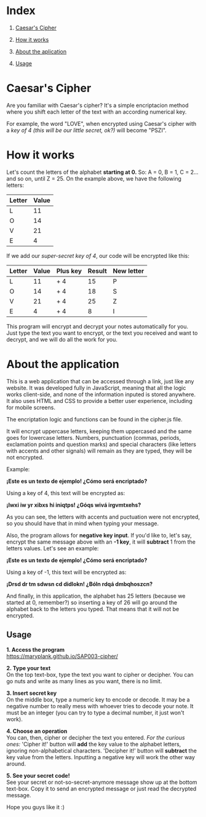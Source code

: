 # Index

1. [Caesar's Cipher](https://github.com/maryplank/SAP003-cipher#caesars-cipher) 

2.  [How it works](https://github.com/maryplank/SAP003-cipher#how-it-works)

3. [About the aplication](https://github.com/maryplank/SAP003-cipher#about-the-application)

4. [Usage](https://github.com/maryplank/SAP003-cipher#usage)

# Caesar's Cipher

Are you familiar with Caesar's cipher?
It's a simple encriptacion method where you shift each letter of the text with an according numerical key. 

For example, the word "LOVE", when encrypted using Caesar's cipher with a *key of 4 (this will be our little secret, ok?)* will become "PSZI".

# How it works
Let's count the letters of the alphabet **starting at 0.**
So: A = 0, B = 1, C = 2... and so on, until Z = 25.
On the example above, we have the following letters:

|Letter | Value |
|-------|-------|
|L      |11     |
|O      |14     |
|V      |21     |
|E      |4      |

If we add our *super-secret key of 4*, our code will be encrypted like this:

|Letter| Value|  Plus key | Result | New letter |
|------|------|-----------|--------|------------|
|L     |11    |+ 4        |15      |P           |
|O     |14    |+ 4        |18      |S           |
|V     |21    |+ 4        |25      |Z           |
|E     |4     |+ 4        |8       |I           |

This program will encrypt and decrypt your notes automatically for you. Just type the text you want to encrypt, or the text you received and want to decrypt, and we will do all the work for you.

# About the application

This is a web application that can be accessed through a link, just like any website. It was developed fully in JavaScript, meaning that all the logic works client-side, and none of the information inputed is stored anywhere. It also uses HTML and CSS to provide a better user experience, including for mobile screens.

The encriptation logic and functions can be found in the cipher.js file.

It will encrypt uppercase letters, keeping them uppercased and the same goes for lowercase letters. Numbers, punctuation (commas, periods, exclamation points and question marks) and special characters (like letters with accents and other signals) will remain as they are typed, they will be not encrypted.

Example:

**¡Este es un texto de ejemplo! ¿Cómo será encriptado?**

Using a key of 4, this text will be encrypted as:

**¡Iwxi iw yr xibxs hi iniqtps! ¿Góqs wivá irgvmtxehs?**

As you can see, the letters with accents and puctuation were not encrypted, so you should have that in mind when typing your message.

Also, the program allows for **negative key input**. If you'd like to, let's say, encrypt the same message above with an **-1 key**, it will **subtract** 1 from the letters values. Let's see an example:

**¡Este es un texto de ejemplo! ¿Cómo será encriptado?**

Using a key of -1, this text will be encrypted as:

**¡Drsd dr tm sdwsn cd didlokn! ¿Bóln rdqá dmbqhoszcn?**

And finally, in this application, the alphabet has 25 letters (because we started at 0, remember?) so inserting a key of 26 will go around the alphabet back to the letters you typed. That means that it will not be encrypted.


## Usage

**1. Access the program** <br>
https://maryplank.github.io/SAP003-cipher/

**2. Type your text** <br>
On the top text-box, type the text you want to cipher or decipher. You can go nuts and write as many lines as you want, there is no limit.

**3. Insert secret key** <br>
On the middle box, type a numeric key to encode or decode. It may be a negative number to really mess with whoever tries to decode your note. It must be an integer (you can try to type a decimal number, it just won't work).

**4. Choose an operation** <br>
You can, then, cipher or decipher the text you entered. 
*For the curious ones:* 'Cipher it!' button will **add** the key value to the alphabet letters, ignoring non-alphabetical characters. 'Decipher it!' button will **subtract** the key value from the letters. Inputting a negative key will work the other way around.

**5. See your secret code!** <br>
See your secret or not-so-secret-anymore message show up at the bottom text-box. Copy it to send an encrypted message or just read the decrypted message.

Hope you guys like it :)
